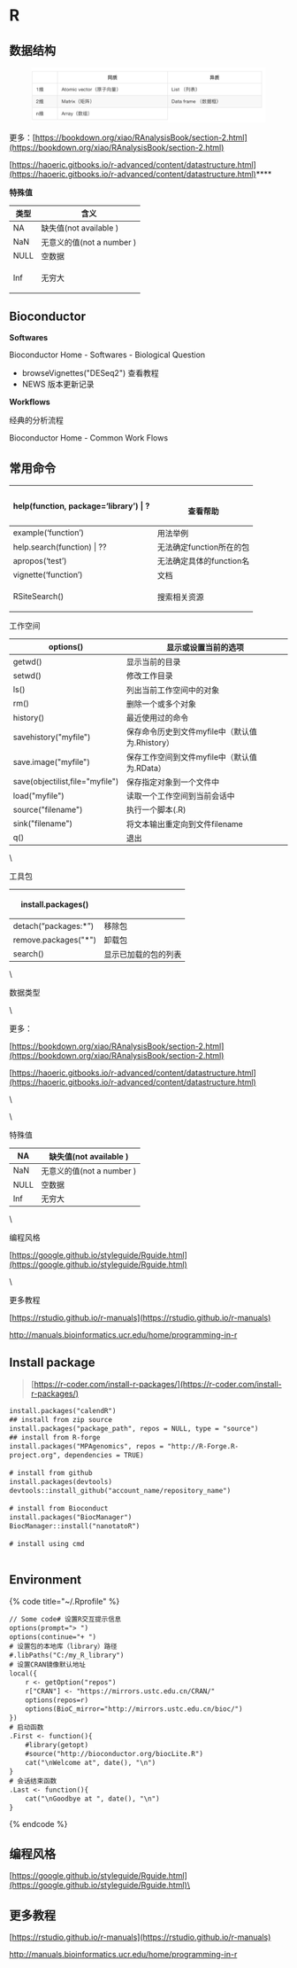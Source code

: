 # R

## **数据结构**

<figure><img src="../.gitbook/assets/Aiomic vector （原子肉量）.png" alt=""><figcaption></figcaption></figure>

更多：[https://bookdown.org/xiao/RAnalysisBook/section-2.html](https://bookdown.org/xiao/RAnalysisBook/section-2.html)

[https://haoeric.gitbooks.io/r-advanced/content/datastructure.html](https://haoeric.gitbooks.io/r-advanced/content/datastructure.html)****

**特殊值**

| 类型   | 含义                   |
| ---- | -------------------- |
| NA   | 缺失值(not available )  |
| NaN  | 无意义的值(not a number ) |
| NULL | 空数据                  |
| Inf  | <p></p><p>无穷大</p>    |

## **Bioconductor**

**Softwares**

Bioconductor Home - Softwares - Biological Question

* browseVignettes("DESeq2") 查看教程
* NEWS 版本更新记录

**Workflows**

经典的分析流程

Bioconductor Home - Common Work Flows



## 常用命令

| help(function, package=‘library’) \| ? | <p><br>查看帮助</p>   |
| -------------------------------------- | ----------------- |
| example(‘function’)                    | 用法举例              |
| help.search(function) \| ??            | 无法确定function所在的包  |
| apropos(‘test’)                        | 无法确定具体的function名  |
| vignette(‘function’)                   | 文档                |
| RSiteSearch()                          | <p>搜索相关资源<br></p> |

工作空间

| options()                       | 显示或设置当前的选项                      |
| ------------------------------- | ------------------------------- |
| getwd()                         | 显示当前的目录                         |
| setwd()                         | 修改工作目录                          |
| ls()                            | 列出当前工作空间中的对象                    |
| rm()                            | 删除一个或多个对象                       |
| history()                       | 最近使用过的命令                        |
| savehistory("myfile")           | 保存命令历史到文件myfile中（默认值为.Rhistory） |
| save.image("myfile")            | 保存工作空间到文件myfile中（默认值为.RData）    |
| save(objectilist,file="myfile") | 保存指定对象到一个文件中                    |
| load("myfile")                  | 读取一个工作空间到当前会话中                  |
| source("filename")              | 执行一个脚本(.R)                      |
| sink("filename")                | 将文本输出重定向到文件filename             |
| q()                             | 退出                              |

\


工具包

| install.packages()    | <p><br></p> |
| --------------------- | ----------- |
| detach(“packages:\*”) | 移除包         |
| remove.packages("\*") | 卸载包         |
| search()              | 显示已加载的包的列表  |

\




数据类型

\


更多：

[https://bookdown.org/xiao/RAnalysisBook/section-2.html](https://bookdown.org/xiao/RAnalysisBook/section-2.html)

[https://haoeric.gitbooks.io/r-advanced/content/datastructure.html](https://haoeric.gitbooks.io/r-advanced/content/datastructure.html)

\


\


特殊值

| NA   | 缺失值(not available )  |
| ---- | -------------------- |
| NaN  | 无意义的值(not a number ) |
| NULL | 空数据                  |
| Inf  | 无穷大                  |

\


编程风格

[https://google.github.io/styleguide/Rguide.html](https://google.github.io/styleguide/Rguide.html)

\


更多教程

[https://rstudio.github.io/r-manuals](https://rstudio.github.io/r-manuals)

http://manuals.bioinformatics.ucr.edu/home/programming-in-r

## Install package

> [https://r-coder.com/install-r-packages/](https://r-coder.com/install-r-packages/)

```
install.packages("calendR")
## install from zip source
install.packages("package_path", repos = NULL, type = "source")
## install from R-forge
install.packages("MPAgenomics", repos = "http://R-Forge.R-project.org", dependencies = TRUE)
                 
# install from github
install.packages(devtools)
devtools::install_github("account_name/repository_name")

# install from Bioconduct
install.packages("BiocManager")
BiocManager::install("nanotatoR") 

# install using cmd


```

## Environment

{% code title="~/.Rprofile" %}
```
// Some code# 设置R交互提示信息                                                              
options(prompt="> ")                                                             
options(continue="+ ")                                                           
# 设置包的本地库（library）路径                                                  
#.libPaths("C:/my_R_library")                                                    
# 设置CRAN镜像默认地址                                                           
local({
    r <- getOption("repos")                                                   
    r["CRAN"] <- "https://mirrors.ustc.edu.cn/CRAN/"                                 
    options(repos=r)                                                                 
    options(BioC_mirror="http://mirrors.ustc.edu.cn/bioc/")                          
})                                                                               
# 启动函数                                                                       
.First <- function(){                                                            
    #library(getopt)                                                                 
    #source("http://bioconductor.org/biocLite.R")                                    
    cat("\nWelcome at", date(), "\n")                                                
}                                                                                
# 会话结束函数                                                                   
.Last <- function(){                                                             
    cat("\nGoodbye at ", date(), "\n")                                               
}
```
{% endcode %}

## 编程风格

[https://google.github.io/styleguide/Rguide.html](https://google.github.io/styleguide/Rguide.html)\


## 更多教程

[https://rstudio.github.io/r-manuals](https://rstudio.github.io/r-manuals)

http://manuals.bioinformatics.ucr.edu/home/programming-in-r
